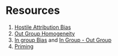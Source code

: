 # Resources

1. [Hostile Attribution Bias](https://en.wikipedia.org/wiki/Hostile_attribution_bias)
2. [Out Group Homogeneity](https://en.wikipedia.org/wiki/Out-group_homogeneity)
3. [In group Bias](https://en.wikipedia.org/wiki/In-group_favoritism) and [In Group - Out Group](https://en.wikipedia.org/wiki/In-group_and_out-group)
4. [Priming](https://en.wikipedia.org/wiki/Priming_(psychology))